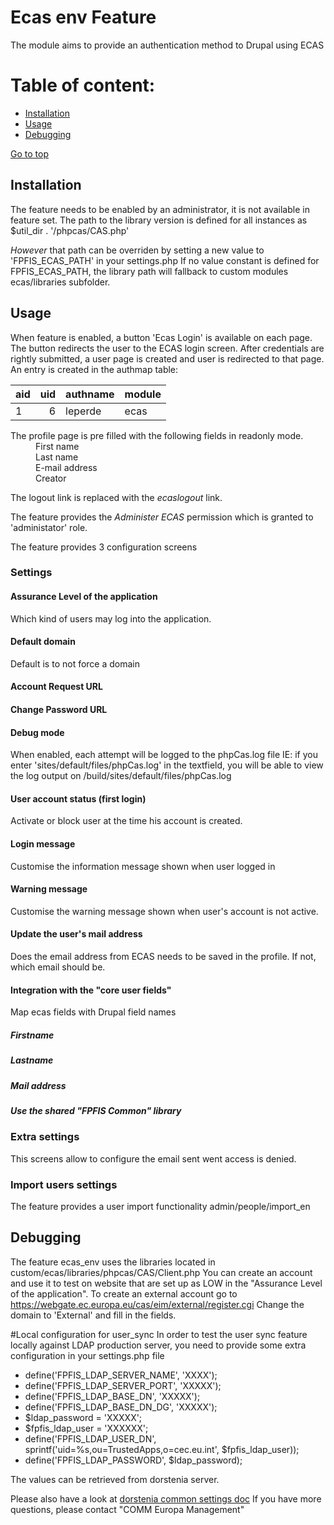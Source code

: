 Ecas env Feature
======================

The module aims to provide an authentication method to Drupal using ECAS

Table of content:
=================
- [Installation](#installation)
- [Usage](#usage)
- [Debugging](#debugging)

[Go to top](#table-of-content)

Installation
------------

The feature needs to be enabled by an administrator, it is not available in feature set.
The path to the library version is defined for all instances as $util_dir . '/phpcas/CAS.php'

*However* that path can be overriden by setting a new value to 'FPFIS_ECAS_PATH' in your settings.php
If no value constant is defined for FPFIS_ECAS_PATH, the library path will fallback to custom modules ecas/libraries subfolder.

Usage
-----

When feature is enabled, a button 'Ecas Login' is available on each page.
The button redirects the user to the ECAS login screen.
After credentials are rightly submitted, a user page is created and user is redirected to that page.
An entry is created in the authmap table:

| aid | uid | authname | module |
|-----|----:|----------|--------|
|   1 |   6 | leperde  | ecas   |

<dl>
<dt>The profile page is pre filled with the following fields in readonly mode.</dt>
  <dd>First name</dd>
  <dd>Last name</dd>
  <dd>E-mail address</dd>
  <dd>Creator</dd>
</dl>

The logout link is replaced with the *ecaslogout* link.

The feature provides the *Administer ECAS* permission which is granted to 'administator' role.

The feature provides 3 configuration screens

### Settings
#### Assurance Level of the application
Which kind of users may log into the application.
#### Default domain
Default is to not force a domain
#### Account Request URL
#### Change Password URL
#### Debug mode
When enabled, each attempt will be logged to the phpCas.log file
IE: if you enter 'sites/default/files/phpCas.log' in the textfield, you will be
able to view the log output on /build/sites/default/files/phpCas.log
#### User account status (first login)
Activate or block user at the time his account is created.
#### Login message
Customise the information message shown when user logged in
#### Warning message
Customise the warning message shown when user's account is not active.
#### Update the user's mail address
Does the email address from ECAS needs to be saved in the profile.
If not, which email should be.
#### Integration with the "core user fields"
Map ecas fields with Drupal field names
##### Firstname
##### Lastname
##### Mail address
##### Use the shared "FPFIS Common" library

### Extra settings
This screens allow to configure the email sent went access is denied.

### Import users settings
The feature provides a user import functionality
admin/people/import_en

Debugging
---------
The feature ecas_env uses the libraries located in
custom/ecas/libraries/phpcas/CAS/Client.php
You can create an account and use it to test on website that are set up as LOW
in the "Assurance Level of the application".
To create an external account go to
https://webgate.ec.europa.eu/cas/eim/external/register.cgi
Change the domain to 'External' and fill in the fields.

#Local configuration for user_sync
In order to test the user sync feature locally against LDAP production server, 
you need to provide some extra configuration in your settings.php file

- define('FPFIS_LDAP_SERVER_NAME', 'XXXX');
- define('FPFIS_LDAP_SERVER_PORT', 'XXXXX');
- define('FPFIS_LDAP_BASE_DN', 'XXXXX');
- define('FPFIS_LDAP_BASE_DN_DG', 'XXXXX');
- $ldap_password = 'XXXXX';
- $fpfis_ldap_user = 'XXXXXX';
- define('FPFIS_LDAP_USER_DN', sprintf('uid=%s,ou=TrustedApps,o=cec.eu.int', $fpfis_ldap_user));
- define('FPFIS_LDAP_PASSWORD', $ldap_password);

The values can be retrieved from dorstenia server. 

Please also have a look at [dorstenia common settings doc](https://webgate.ec.europa.eu/CITnet/stash/projects/NEXTEUROPA/repos/fpfis-platform-settings/browse?at=dorstenia)
If you have more questions, please contact "COMM Europa Management"
